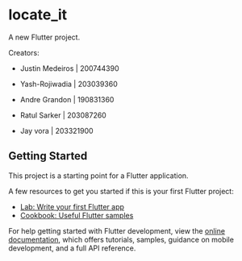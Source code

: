 # locate_it

A new Flutter project.

Creators:
- Justin Medeiros | 200744390
- Yash-Rojiwadia | 203039360

- Andre Grandon | 190831360
- Ratul Sarker | 203087260
- Jay vora | 203321900

## Getting Started

This project is a starting point for a Flutter application.

A few resources to get you started if this is your first Flutter project:

- [Lab: Write your first Flutter app](https://docs.flutter.dev/get-started/codelab)
- [Cookbook: Useful Flutter samples](https://docs.flutter.dev/cookbook)

For help getting started with Flutter development, view the
[online documentation](https://docs.flutter.dev/), which offers tutorials,
samples, guidance on mobile development, and a full API reference.
